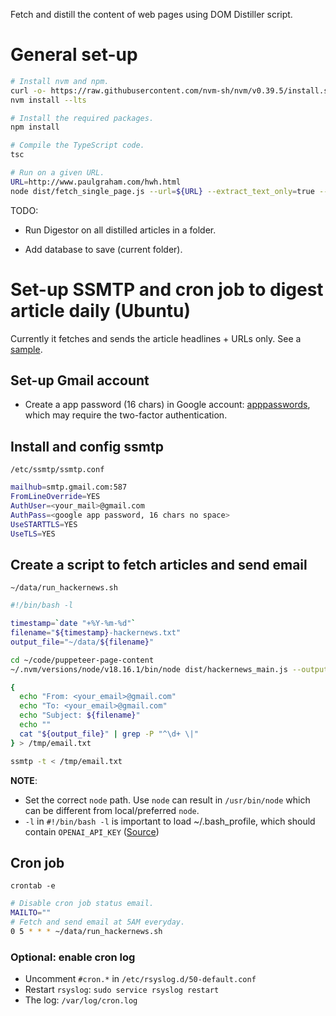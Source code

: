 Fetch and distill the content of web pages using DOM Distiller script.

# General set-up

```bash
# Install nvm and npm.
curl -o- https://raw.githubusercontent.com/nvm-sh/nvm/v0.39.5/install.sh | bash
nvm install --lts

# Install the required packages.
npm install

# Compile the TypeScript code.
tsc

# Run on a given URL.
URL=http://www.paulgraham.com/hwh.html
node dist/fetch_single_page.js --url=${URL} --extract_text_only=true --output_dir=/tmp/
```

TODO:

- Run Digestor on all distilled articles in a folder.

- Add database to save (current folder).

# Set-up SSMTP and cron job to digest article daily (Ubuntu)

Currently it fetches and sends the article headlines + URLs only. See a [sample](https://justpaste.it/bv6f7).

## Set-up Gmail account

- Create a app password (16 chars) in Google account: [apppasswords](https://myaccount.google.com/apppasswords), which may require the two-factor authentication.

## Install and config ssmtp

`/etc/ssmtp/ssmtp.conf`

```bash
mailhub=smtp.gmail.com:587
FromLineOverride=YES
AuthUser=<your_mail>@gmail.com
AuthPass=<google app password, 16 chars no space>
UseSTARTTLS=YES
UseTLS=YES
```

## Create a script to fetch articles and send email

`~/data/run_hackernews.sh`

```bash
#!/bin/bash -l

timestamp=`date "+%Y-%m-%d"`
filename="${timestamp}-hackernews.txt"
output_file="~/data/${filename}"

cd ~/code/puppeteer-page-content
~/.nvm/versions/node/v18.16.1/bin/node dist/hackernews_main.js --output_dir=~/data/hackernews 2>&1 | tee ${output_file}

{
  echo "From: <your_email>@gmail.com"
  echo "To: <your_email>@gmail.com"
  echo "Subject: ${filename}"
  echo ""
  cat "${output_file}" | grep -P "^\d+ \|"
} > /tmp/email.txt

ssmtp -t < /tmp/email.txt
```

**NOTE**:

- Set the correct `node` path. Use `node` can result in `/usr/bin/node` which can be different from local/preferred `node`.
- `-l` in `#!/bin/bash -l` is important to load ~/.bash_profile, which should contain `OPENAI_API_KEY` ([Source](https://stackoverflow.com/a/51591762/956507))

## Cron job

`crontab -e`

```bash
# Disable cron job status email.
MAILTO=""
# Fetch and send email at 5AM everyday.
0 5 * * * ~/data/run_hackernews.sh
```

### Optional: enable cron log

- Uncomment `#cron.*` in `/etc/rsyslog.d/50-default.conf`
- Restart `rsyslog`: `sudo service rsyslog restart`
- The log: `/var/log/cron.log`
